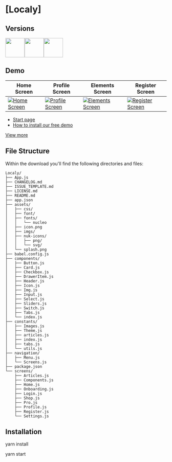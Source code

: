# [Localy]

## Versions

[<img src="https://i.ibb.co/fNpKjbn/Whats-App-Image-2020-07-17-at-23-33-49-1.jpg" width="60" height="60" />](https://www.creative-tim.com/product/now-ui-kit)[<img src="https://i.ibb.co/fNpKjbn/Whats-App-Image-2020-07-17-at-23-33-49-1.jpg" width="60" height="60" />](https://www.creative-tim.com/product/vue-now-ui-design-system)[<img src="https://i.ibb.co/5Wj5z9c/Whats-App-Image-2020-07-17-at-23-33-49-2.jpg" width="60" height="60" />](https://www.creative-tim.com/product/now-ui-design-system-react)

## Demo

| Home Screen                                                                                                                                  | Profile Screen                                                                                                                                  | Elements Screen                                                                                                                                  | Register Screen                                                                                                                                |
| -------------------------------------------------------------------------------------------------------------------------------------------- | ----------------------------------------------------------------------------------------------------------------------------------------------- | ------------------------------------------------------------------------------------------------------------------------------------------------ | ---------------------------------------------------------------------------------------------------------------------------------------------- |
| [![Home Screen](https://i.ibb.co/fNpKjbn/Whats-App-Image-2020-07-17-at-23-33-49-1.jpg)](https://demos.creative-tim.com/now-ui-react-native/) | [![Profile Screen](https://i.ibb.co/fNpKjbn/Whats-App-Image-2020-07-17-at-23-33-49-1.jpg)](https://demos.creative-tim.com/now-ui-react-native/) | [![Elements Screen](https://i.ibb.co/5Wj5z9c/Whats-App-Image-2020-07-17-at-23-33-49-2.jpg)](https://demos.creative-tim.com/now-ui-react-native/) | [![Register Screen](https://i.ibb.co/7XRKk29/Whats-App-Image-2020-07-18-at-05-07-22.jpg)](https://demos.creative-tim.com/now-ui-react-native/) |

- [Start page](https://demos.creative-tim.com/now-ui-react-native)
- [How to install our free demo](https://demos.creative-tim.com/now-ui-react-native/docs/#/install)

[View more](https://demos.creative-tim.com/now-ui-react-native)

## File Structure

Within the download you'll find the following directories and files:

```
Localy/
├── App.js
├── CHANGELOG.md
├── ISSUE_TEMPLATE.md
├── LICENSE.md
├── README.md
├── app.json
├── assets/
│   ├── css/
│   ├── font/
│   ├── fonts/
│   │   └── nucleo
│   ├── icon.png
│   ├── imgs/
│   ├── nuk-icons/
│   │   ├── png/
│   │   └── svg/
│   └── splash.png
├── babel.config.js
├── components/
│   ├── Button.js
│   ├── Card.js
│   ├── Checkbox.js
│   ├── DrawerItem.js
│   ├── Header.js
│   ├── Icon.js
│   ├── Img.js
│   ├── Input.js
│   ├── Select.js
│   ├── Sliders.js
│   ├── Switch.js
│   ├── Tabs.js
│   └── index.js
├── constants/
│   ├── Images.js
│   ├── Theme.js
│   ├── articles.js
│   ├── index.js
│   ├── tabs.js
│   └── utils.js
├── navigation/
│   ├── Menu.js
│   └── Screens.js
├── package.json
└── screens/
    ├── Articles.js
    ├── Components.js
    ├── Home.js
    ├── Onboarding.js
    ├── Login.js
    ├── Shop.js
    ├── Pro.js
    ├── Profile.js
    ├── Register.js
    └── Settings.js
```

## Installation

yarn install

yarn start
